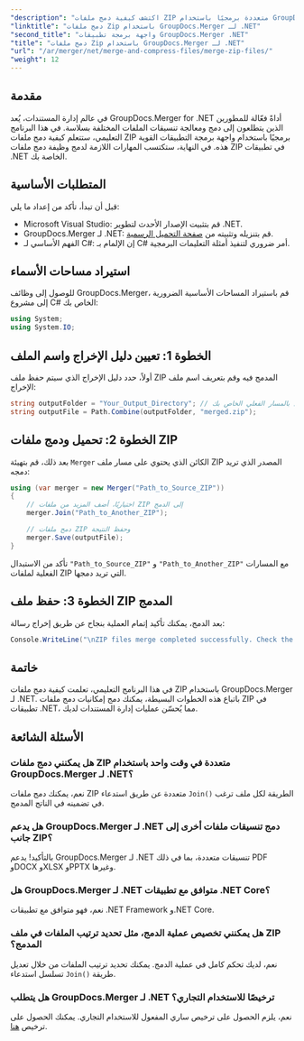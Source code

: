 ```yaml
---
"description": "اكتشف كيفية دمج ملفات ZIP متعددة برمجيًا باستخدام GroupDocs.Merger لـ .NET. يغطي هذا البرنامج التعليمي خطوة بخطوة المتطلبات الأساسية."
"linktitle": "دمج ملفات Zip باستخدام GroupDocs.Merger لـ .NET"
"second_title": "واجهة برمجة تطبيقات GroupDocs.Merger .NET"
"title": "دمج ملفات Zip باستخدام GroupDocs.Merger لـ .NET"
"url": "/ar/merger/net/merge-and-compress-files/merge-zip-files/"
"weight": 12
---
```


## مقدمة

في عالم إدارة المستندات، يُعد GroupDocs.Merger for .NET أداةً فعّالة للمطورين الذين يتطلعون إلى دمج ومعالجة تنسيقات الملفات المختلفة بسلاسة. في هذا البرنامج التعليمي، ستتعلم كيفية دمج ملفات ZIP برمجيًا باستخدام واجهة برمجة التطبيقات القوية هذه. في النهاية، ستكتسب المهارات اللازمة لدمج وظيفة دمج ملفات ZIP في تطبيقات .NET الخاصة بك.

## المتطلبات الأساسية

قبل أن تبدأ، تأكد من إعداد ما يلي:

- Microsoft Visual Studio: قم بتثبيت الإصدار الأحدث لتطوير .NET.
- GroupDocs.Merger لـ .NET: قم بتنزيله وتثبيته من [صفحة التحميل الرسمية](https://releases.groupdocs.com/merger/net/).
- الفهم الأساسي لـ C#: إن الإلمام بـ C# أمر ضروري لتنفيذ أمثلة التعليمات البرمجية.

## استيراد مساحات الأسماء

للوصول إلى وظائف GroupDocs.Merger، قم باستيراد المساحات الأساسية الضرورية إلى مشروع C# الخاص بك:

```csharp
using System;
using System.IO;
```

## الخطوة 1: تعيين دليل الإخراج واسم الملف

أولاً، حدد دليل الإخراج الذي سيتم حفظ ملف ZIP المدمج فيه وقم بتعريف اسم ملف الإخراج:

```csharp
string outputFolder = "Your_Output_Directory"; // استبدل بالمسار الفعلي الخاص بك
string outputFile = Path.Combine(outputFolder, "merged.zip");
```

## الخطوة 2: تحميل ودمج ملفات ZIP

بعد ذلك، قم بتهيئة `Merger` الكائن الذي يحتوي على مسار ملف ZIP المصدر الذي تريد دمجه:

```csharp
using (var merger = new Merger("Path_to_Source_ZIP"))
{
    // اختياريًا، أضف المزيد من ملفات ZIP إلى الدمج
    merger.Join("Path_to_Another_ZIP");

    // دمج ملفات ZIP وحفظ النتيجة
    merger.Save(outputFile);
}
```

تأكد من الاستبدال `"Path_to_Source_ZIP"` و `"Path_to_Another_ZIP"` مع المسارات الفعلية لملفات ZIP التي تريد دمجها.

## الخطوة 3: حفظ ملف ZIP المدمج

بعد الدمج، يمكنك تأكيد إتمام العملية بنجاح عن طريق إخراج رسالة:

```csharp
Console.WriteLine("\nZIP files merge completed successfully. Check the output in {0}", outputFolder);
```

## خاتمة

في هذا البرنامج التعليمي، تعلمت كيفية دمج ملفات ZIP باستخدام GroupDocs.Merger لـ .NET. باتباع هذه الخطوات البسيطة، يمكنك دمج إمكانيات دمج ملفات ZIP في تطبيقات .NET، مما يُحسّن عمليات إدارة المستندات لديك.

## الأسئلة الشائعة

### هل يمكنني دمج ملفات ZIP متعددة في وقت واحد باستخدام GroupDocs.Merger لـ .NET؟

نعم، يمكنك دمج ملفات ZIP متعددة عن طريق استدعاء `Join()` الطريقة لكل ملف ترغب في تضمينه في الناتج المدمج.

### هل يدعم GroupDocs.Merger لـ .NET دمج تنسيقات ملفات أخرى إلى جانب ZIP؟

بالتأكيد! يدعم GroupDocs.Merger لـ .NET تنسيقات متعددة، بما في ذلك PDF وDOCX وXLSX وPPTX وغيرها.

### هل GroupDocs.Merger لـ .NET متوافق مع تطبيقات .NET Core؟

نعم، فهو متوافق مع تطبيقات .NET Framework و.NET Core.

### هل يمكنني تخصيص عملية الدمج، مثل تحديد ترتيب الملفات في ملف ZIP المدمج؟

نعم، لديك تحكم كامل في عملية الدمج. يمكنك تحديد ترتيب الملفات من خلال تعديل تسلسل استدعاء `Join()` طريقة.

### هل يتطلب GroupDocs.Merger لـ .NET ترخيصًا للاستخدام التجاري؟

نعم، يلزم الحصول على ترخيص ساري المفعول للاستخدام التجاري. يمكنك الحصول على ترخيص [هنا](https://purchase.groupdocs.com/buy).